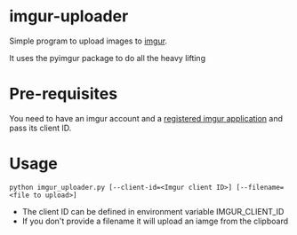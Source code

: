 # imgur-uploader
Simple program to upload images to [imgur](http://www.imgur.com).

It uses the pyimgur package to do all the heavy lifting

# Pre-requisites

You need to have an imgur account and a [registered imgur application](http://api.imgur.com/oauth2/addclient) and pass its client ID.

# Usage

    python imgur_uploader.py [--client-id=<Imgur client ID>] [--filename=<file to upload>]


- The client ID can be defined in environment variable IMGUR_CLIENT_ID
- If you don't provide a filename it will upload an iamge from the clipboard
    

